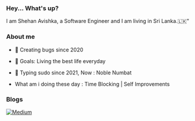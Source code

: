 ### Hey... What's up?  
I am Shehan Avishka, a Software Engineer and I am living in Sri Lanka.🇱🇰"

### About me  
- 🦈 Creating bugs since 2020
- 🎯 Goals: Living the best life everyday
- 🐧 Typing sudo since 2021, Now : Noble Numbat

- What am i doing these day : Time Blocking | Self Improvements
### Blogs
 [![Medium](https://img.shields.io/badge/Medium-12100E?style=for-the-badge&logo=medium&logoColor=white)](https://medium.com/@shehaan.avishka00)
